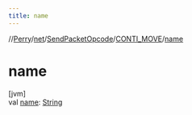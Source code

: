 ```yaml
---
title: name
---
```

//[Perry](../../../../index.html)/[net](../../index.html)/[SendPacketOpcode](../index.html)/[CONTI_MOVE](index.html)/[name](name.html)



# name



[jvm]\
val [name](name.html): [String](https://kotlinlang.org/api/latest/jvm/stdlib/kotlin/-string/index.html)




